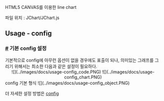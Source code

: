 
<p>
	HTML5 CANVAS를 이용한 line chart
</p>
<p>
	파일 위치 : JChart/JChart.js
</p>


<section class="content">

# Usage - config

### [#](#config) 기본 config 설정

<section>기본적으로 config에 아무런 옵션이 없을 경우에도 표출이 되나, 의미있는 그래프를 그리기 위해서는 최소한  
다음과 같은 설정이 필요하다.  

<div style="text-align: center;">![](../images/docs/usage-config_code.PNG) ![](../images/docs/usage-config_chart.PNG)</div>

<div class="codeDes"><span class="note_title">config 기본 형식</span> ![](../images/docs/usage-config_object.PNG)  

더 자세한 설정 방법은 [config](api_3-1.html#config)</div>

</section>

</section>
